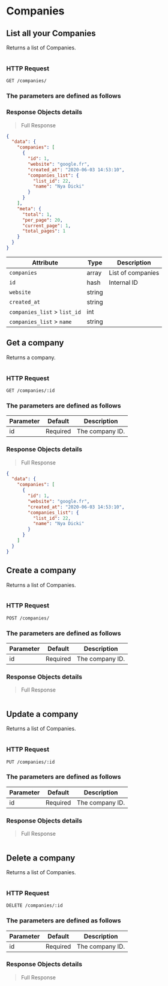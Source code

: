 # Companies

## List all your Companies

Returns a list of Companies.

```shell

```

### HTTP Request

`GET /companies/`

### The parameters are defined as follows

### Response Objects details

> Full Response

```json
{
  "data": {
    "companies": [
      {
        "id": 1,
        "website": "google.fr",
        "created_at": "2020-06-03 14:53:10",
        "companies_list": {
          "list_id": 22,
          "name": "Nya Dicki"
        }
      }
    ],
    "meta": {
      "total": 1,
      "per_page": 20,
      "current_page": 1,
      "total_pages": 1
    }
  }
}
```

| Attribute                    | Type   | Description       |
| ---------------------------- | ------ | ----------------- |
| `companies`                  | array  | List of companies |
| `id`                         | hash   | Internal ID       |
| `website`                    | string |                   |
| `created_at`                 | string |                   |
| `companies_list` > `list_id` | int    |                   |
| `companies_list` > `name`    | string |                   |

## Get a company

Returns a company.

```shell

```

### HTTP Request

`GET /companies/:id`

### The parameters are defined as follows

| Parameter | Default  | Description     |
| --------- | -------- | --------------- |
| id        | Required | The company ID. |

### Response Objects details

> Full Response

```json
{
  "data": {
    "companies": [
      {
        "id": 1,
        "website": "google.fr",
        "created_at": "2020-06-03 14:53:10",
        "companies_list": {
          "list_id": 22,
          "name": "Nya Dicki"
        }
      }
    ]
  }
}
```

## Create a company

Returns a list of Companies.

```shell

```

### HTTP Request

`POST /companies/`

### The parameters are defined as follows

| Parameter | Default  | Description     |
| --------- | -------- | --------------- |
| id        | Required | The company ID. |

### Response Objects details

> Full Response

```json

```

## Update a company

Returns a list of Companies.

```shell

```

### HTTP Request

`PUT /companies/:id`

### The parameters are defined as follows

| Parameter | Default  | Description     |
| --------- | -------- | --------------- |
| id        | Required | The company ID. |

### Response Objects details

> Full Response

```json

```

## Delete a company

Returns a list of Companies.

```shell

```

### HTTP Request

`DELETE /companies/:id`

### The parameters are defined as follows

| Parameter | Default  | Description     |
| --------- | -------- | --------------- |
| id        | Required | The company ID. |

### Response Objects details

> Full Response

```json

```
